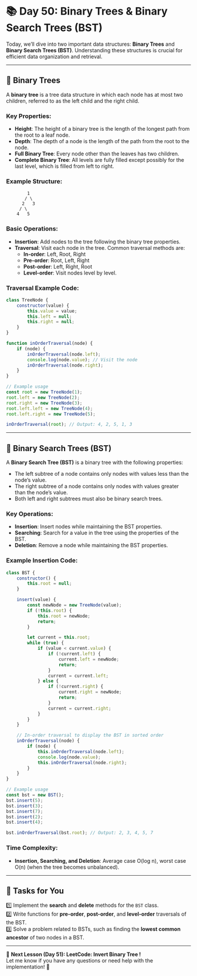 # **📚 Day 50: Binary Trees & Binary Search Trees (BST)**  

Today, we’ll dive into two important data structures: **Binary Trees** and **Binary Search Trees (BST)**. Understanding these structures is crucial for efficient data organization and retrieval.

---

## **🔹 Binary Trees**  

A **binary tree** is a tree data structure in which each node has at most two children, referred to as the left child and the right child. 

### **Key Properties**:
- **Height**: The height of a binary tree is the length of the longest path from the root to a leaf node.
- **Depth**: The depth of a node is the length of the path from the root to the node.
- **Full Binary Tree**: Every node other than the leaves has two children.
- **Complete Binary Tree**: All levels are fully filled except possibly for the last level, which is filled from left to right.

### **Example Structure**:
```plaintext
        1
       / \
      2   3
     / \
    4   5
```

### **Basic Operations**:
- **Insertion**: Add nodes to the tree following the binary tree properties.
- **Traversal**: Visit each node in the tree. Common traversal methods are:
  - **In-order**: Left, Root, Right
  - **Pre-order**: Root, Left, Right
  - **Post-order**: Left, Right, Root
  - **Level-order**: Visit nodes level by level.

### **Traversal Example Code**:
```js
class TreeNode {
    constructor(value) {
        this.value = value;
        this.left = null;
        this.right = null;
    }
}

function inOrderTraversal(node) {
    if (node) {
        inOrderTraversal(node.left);
        console.log(node.value); // Visit the node
        inOrderTraversal(node.right);
    }
}

// Example usage
const root = new TreeNode(1);
root.left = new TreeNode(2);
root.right = new TreeNode(3);
root.left.left = new TreeNode(4);
root.left.right = new TreeNode(5);

inOrderTraversal(root); // Output: 4, 2, 5, 1, 3
```

---

## **🔹 Binary Search Trees (BST)**  

A **Binary Search Tree (BST)** is a binary tree with the following properties:
- The left subtree of a node contains only nodes with values less than the node’s value.
- The right subtree of a node contains only nodes with values greater than the node’s value.
- Both left and right subtrees must also be binary search trees.

### **Key Operations**:
- **Insertion**: Insert nodes while maintaining the BST properties.
- **Searching**: Search for a value in the tree using the properties of the BST.
- **Deletion**: Remove a node while maintaining the BST properties.

### **Example Insertion Code**:
```js
class BST {
    constructor() {
        this.root = null;
    }

    insert(value) {
        const newNode = new TreeNode(value);
        if (!this.root) {
            this.root = newNode;
            return;
        }

        let current = this.root;
        while (true) {
            if (value < current.value) {
                if (!current.left) {
                    current.left = newNode;
                    return;
                }
                current = current.left;
            } else {
                if (!current.right) {
                    current.right = newNode;
                    return;
                }
                current = current.right;
            }
        }
    }

    // In-order traversal to display the BST in sorted order
    inOrderTraversal(node) {
        if (node) {
            this.inOrderTraversal(node.left);
            console.log(node.value);
            this.inOrderTraversal(node.right);
        }
    }
}

// Example usage
const bst = new BST();
bst.insert(5);
bst.insert(3);
bst.insert(7);
bst.insert(2);
bst.insert(4);

bst.inOrderTraversal(bst.root); // Output: 2, 3, 4, 5, 7
```

### **Time Complexity**:
- **Insertion, Searching, and Deletion**: Average case O(log n), worst case O(n) (when the tree becomes unbalanced).

---

## **📝 Tasks for You**  
1️⃣ Implement the **search** and **delete** methods for the `BST` class.  
2️⃣ Write functions for **pre-order**, **post-order**, and **level-order** traversals of the BST.  
3️⃣ Solve a problem related to BSTs, such as finding the **lowest common ancestor** of two nodes in a BST.

---

🎯 **Next Lesson (Day 51): **LeetCode:** Invert Binary Tree  !**  
Let me know if you have any questions or need help with the implementation! 🚀